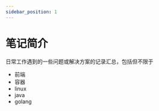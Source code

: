 ```yaml
---
sidebar_position: 1
---
```


# 笔记简介

日常工作遇到的一些问题或解决方案的记录汇总，包括但不限于

- 前端
- 容器
- linux
- java
- golang
